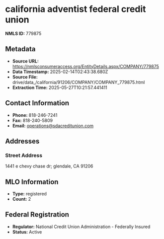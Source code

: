 # california adventist federal credit union

**NMLS ID:** 779875

## Metadata
- **Source URL:** https://nmlsconsumeraccess.org/EntityDetails.aspx/COMPANY/779875
- **Data Timestamp:** 2025-02-14T02:43:38.680Z
- **Source File:** drive/data_/california/91206/COMPANY/COMPANY_779875.html
- **Extraction Time:** 2025-05-27T10:21:57.441411

## Contact Information
- **Phone:** 818-246-7241
- **Fax:** 818-240-5809
- **Email:** operations@sdacreditunion.com

## Addresses
### Street Address
1441 e chevy chase dr; glendale, CA 91206

## MLO Information
- **Type:** registered
- **Count:** 2

## Federal Registration
- **Regulator:** National Credit Union Administration - Federally Insured
- **Status:** Active
